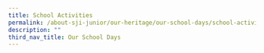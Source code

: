 ```yaml
---
title: School Activities
permalink: /about-sji-junior/our-heritage/our-school-days/school-activities/
description: ""
third_nav_title: Our School Days
---
```

